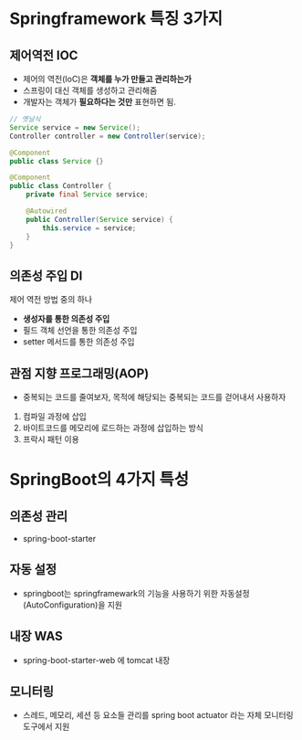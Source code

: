 
# Springframework 특징 3가지

## 제어역전 IOC
-  제어의 역전(IoC)은 **객체를 누가 만들고 관리하는가**
-  스프링이 대신 객체를 생성하고 관리해줌
-  개발자는 객체가 **필요하다는 것만** 표현하면 됨.

```java
// 옛날식
Service service = new Service();
Controller controller = new Controller(service);
```

```java
@Component
public class Service {}

@Component
public class Controller {
    private final Service service;

    @Autowired
    public Controller(Service service) {
        this.service = service;
    }
}
```

## 의존성 주입 DI
  제어 역전 방법 중의 하나 
- **생성자를 통한 의존성 주입**
-  필드 객체 선언을 통한 의존성 주입
-  setter 메서드를 통한 의존성 주입
##  관점 지향 프로그래밍(AOP)
- 중복되는 코드를 줄여보자, 목적에 해당되는 중복되는 코드를 걷어내서 사용하자
1. 컴파일 과정에 삽입
2. 바이트코드를 메모리에 로드하는 과정에 삽입하는 방식
3. 프락시 패턴 이용

# SpringBoot의 4가지 특성
## 의존성 관리 
- spring-boot-starter
## 자동 설정 
- springboot는 springframewark의 기능을 사용하기 위한 자동설정(AutoConfiguration)을 지원
## 내장 WAS 
- spring-boot-starter-web 에 tomcat 내장
## 모니터링 
- 스레드, 메모리, 세션 등 요소들 관리를 spring boot actuator 라는 자체 모니터링 도구에서 지원
